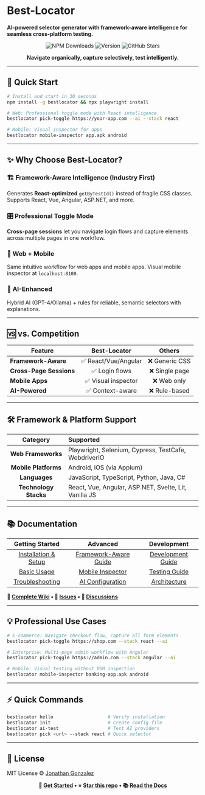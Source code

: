 # Best-Locator

**AI-powered selector generator with framework-aware intelligence for seamless cross-platform testing.**

<div align="center">

![NPM Downloads](https://img.shields.io/npm/dt/bestlocator?style=for-the-badge&logo=npm&logoColor=white&label=Downloads&color=ff6b6b)
![Version](https://img.shields.io/npm/v/bestlocator?style=for-the-badge&logo=npm&logoColor=white&label=Version&color=96ceb4)
![GitHub Stars](https://img.shields.io/github/stars/jogonzal79/best-locator?style=for-the-badge&logo=github&logoColor=white&label=Stars&color=feca57)

**Navigate organically, capture selectively, test intelligently.**

</div>

---

## 🚀 Quick Start

```bash
# Install and start in 30 seconds
npm install -g bestlocator && npx playwright install

# Web: Professional toggle mode with React intelligence
bestlocator pick-toggle https://your-app.com --ai --stack react

# Mobile: Visual inspector for apps  
bestlocator mobile-inspector app.apk android
```

---

## ✨ Why Choose Best-Locator?

### 🏗️ **Framework-Aware Intelligence** (Industry First)
Generates **React-optimized** `getByTestId()` instead of fragile CSS classes. Supports React, Vue, Angular, ASP.NET, and more.

### 🎛️ **Professional Toggle Mode** 
**Cross-page sessions** let you navigate login flows and capture elements across multiple pages in one workflow.

### 📱 **Web + Mobile** 
Same intuitive workflow for web apps and mobile apps. Visual mobile inspector at `localhost:8100`.

### 🧠 **AI-Enhanced** 
Hybrid AI (GPT-4/Ollama) + rules for reliable, semantic selectors with explanations.

---

## 🆚 vs. Competition

| Feature | Best-Locator | Others |
|---------|:------------:|:------:|
| **Framework-Aware** | ✅ React/Vue/Angular | ❌ Generic CSS |
| **Cross-Page Sessions** | ✅ Login flows | ❌ Single page |
| **Mobile Apps** | ✅ Visual inspector | ❌ Web only |
| **AI-Powered** | ✅ Context-aware | ❌ Rule-based |

---

## 🛠️ Framework & Platform Support

| **Category** | **Supported** |
|:------------:|:--------------|
| **Web Frameworks** | Playwright, Selenium, Cypress, TestCafe, WebdriverIO |
| **Mobile Platforms** | Android, iOS (via Appium) |
| **Languages** | JavaScript, TypeScript, Python, Java, C# |
| **Technology Stacks** | React, Vue, Angular, ASP.NET, Svelte, Lit, Vanilla JS |

---

## 📚 Documentation

| **Getting Started** | **Advanced** | **Development** |
|:-------------------:|:------------:|:---------------:|
| [Installation & Setup](https://github.com/jogonzal79/best-locator/wiki/InstallationSetup) | [Framework-Aware Guide](https://github.com/jogonzal79/best-locator/wiki/BasicUsage) | [Development Guide](https://github.com/jogonzal79/best-locator/wiki/DevelopmentGuide) |
| [Basic Usage](https://github.com/jogonzal79/best-locator/wiki/BasicUsage) | [Mobile Inspector](https://github.com/jogonzal79/best-locator/wiki/BasicUsage) | [Testing Guide](https://github.com/jogonzal79/best-locator/wiki/TestingGuide) |
| [Troubleshooting](https://github.com/jogonzal79/best-locator/wiki/FAQTroubleshooting) | [AI Configuration](https://github.com/jogonzal79/best-locator/wiki/InstallationSetup) | [Architecture](https://github.com/jogonzal79/best-locator/wiki/ArchitectureDesign) |

**📖 [Complete Wiki](https://github.com/jogonzal79/best-locator/wiki) • 🐛 [Issues](https://github.com/jogonzal79/best-locator/issues) • 💬 [Discussions](https://github.com/jogonzal79/best-locator/discussions)**

---

## 💡 Professional Use Cases

```bash
# E-commerce: Navigate checkout flow, capture all form elements
bestlocator pick-toggle https://shop.com --stack react --ai

# Enterprise: Multi-page admin workflow with Angular
bestlocator pick-toggle https://admin.com --stack angular --ai

# Mobile: Visual testing without DOM inspection
bestlocator mobile-inspector banking-app.apk android
```

---

## ⚡ Quick Commands

```bash
bestlocator hello                    # Verify installation
bestlocator init                     # Create config file
bestlocator ai-test                  # Test AI providers
bestlocator pick <url> --stack react # Quick selector
```

---

## 📄 License

MIT License © [Jonathan Gonzalez](https://www.linkedin.com/in/jonathan-g-33607648/)

<div align="center">

**🚀 [Get Started](https://github.com/jogonzal79/best-locator/wiki/InstallationSetup) • ⭐ [Star this repo](https://github.com/jogonzal79/best-locator) • 📚 [Read the Docs](https://github.com/jogonzal79/best-locator/wiki)**

</div>